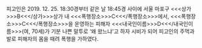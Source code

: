 피고인은 2019. 12. 25. 18:30경부터 같은 날 18:45경 사이에 서울 마포구 <<<상가>>>B<<</상가>>>상가 내 <<<폭행장소>>>C<<</폭행장소>>>에서, <<<폭행장소>>>C<<</폭행장소>>>을 운영하는 피해자 <<<내국인이름>>>D<<</내국인이름>>>(여, 70세)가 기분 나쁜 말투로 ‘왜 왔느냐'고 하자 시비가 되어 피고인의 주먹과 발로 피해자의 몸을 때려 폭행을 가하였다.